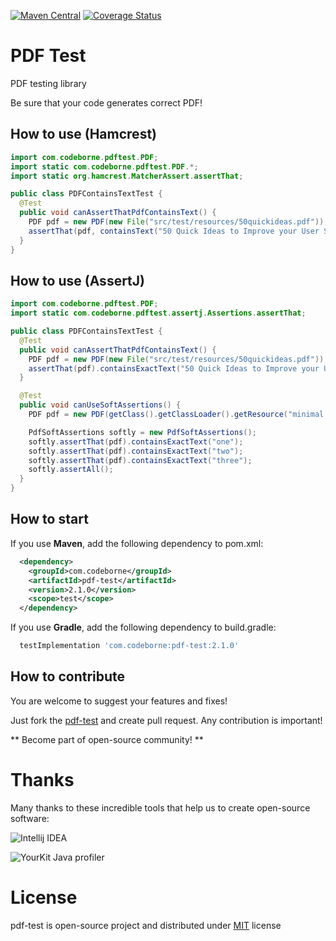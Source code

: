 [![Maven Central](https://maven-badges.herokuapp.com/maven-central/com.codeborne/pdf-test/badge.svg)](https://maven-badges.herokuapp.com/maven-central/com.codeborne/pdf-test)
[![Coverage Status](https://coveralls.io/repos/github/codeborne/pdf-test/badge.svg?branch=main)](https://coveralls.io/github/codeborne/pdf-test?branch=main)

# PDF Test
PDF testing library

Be sure that your code generates correct PDF!

## How to use (Hamcrest)

```java
import com.codeborne.pdftest.PDF;
import static com.codeborne.pdftest.PDF.*;
import static org.hamcrest.MatcherAssert.assertThat;

public class PDFContainsTextTest {
  @Test
  public void canAssertThatPdfContainsText() {
    PDF pdf = new PDF(new File("src/test/resources/50quickideas.pdf"));
    assertThat(pdf, containsText("50 Quick Ideas to Improve your User Stories"));
  }
}
```

## How to use (AssertJ)

```java
import com.codeborne.pdftest.PDF;
import static com.codeborne.pdftest.assertj.Assertions.assertThat;

public class PDFContainsTextTest {
  @Test
  public void canAssertThatPdfContainsText() {
    PDF pdf = new PDF(new File("src/test/resources/50quickideas.pdf"));
    assertThat(pdf).containsExactText("50 Quick Ideas to Improve your User Stories");
  }

  @Test
  public void canUseSoftAssertions() {
    PDF pdf = new PDF(getClass().getClassLoader().getResource("minimal.pdf"));

    PdfSoftAssertions softly = new PdfSoftAssertions();
    softly.assertThat(pdf).containsExactText("one");
    softly.assertThat(pdf).containsExactText("two");
    softly.assertThat(pdf).containsExactText("three");
    softly.assertAll();
  }
}
```


## How to start

If you use **Maven**, add the following dependency to pom.xml:

```xml
  <dependency>
    <groupId>com.codeborne</groupId>
    <artifactId>pdf-test</artifactId>
    <version>2.1.0</version>
    <scope>test</scope>
  </dependency>
```

If you use **Gradle**, add the following dependency to build.gradle:

```groovy
  testImplementation 'com.codeborne:pdf-test:2.1.0'
```

## How to contribute

You are welcome to suggest your features and fixes!

Just fork the [pdf-test](https://github.com/codeborne/pdf-test) and create pull request. 
Any contribution is important!

** Become part of open-source community! **

# Thanks

Many thanks to these incredible tools that help us to create open-source software:

![Intellij IDEA](https://cloud.google.com/tools/images/icon_IntelliJIDEA.png)

![YourKit Java profiler](https://selenide.org/images/yourkit.png)

# License
pdf-test is open-source project and distributed under [MIT](http://choosealicense.com/licenses/mit/) license

